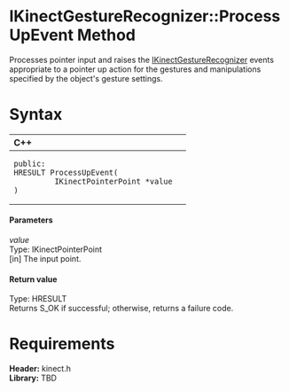 IKinectGestureRecognizer::ProcessUpEvent Method  
===============================================  

Processes pointer input and raises the [IKinectGestureRecognizer](../../IKinectGestureRecognizer.md) events appropriate to a pointer up action for the gestures and manipulations specified by the object's gesture settings. <span id="syntaxSection"></span>

Syntax  
======  

<table>
<colgroup>
<col width="100%" />
</colgroup>
<thead>
<tr class="header">
<th align="left">C++</th>
</tr>
</thead>
<tbody>
<tr class="odd">
<td align="left"><pre><code>public:  
HRESULT ProcessUpEvent(  
         IKinectPointerPoint *value  
)</code></pre></td>
</tr>
</tbody>
</table>

<span id="ID4EK"></span>
#### Parameters  

*value*    
Type: IKinectPointerPoint  
[in] The input point.  

<span id="ID4ET"></span>
#### Return value  

Type: HRESULT  
Returns S\_OK if successful; otherwise, returns a failure code.  

<span id="requirements"></span>

Requirements  
============  

**Header:** kinect.h  
**Library:** TBD  



<!--Please do not edit the data in the comment block below.-->
<!--
TOCTitle : ProcessUpEvent Method
RLTitle : IKinectGestureRecognizer::ProcessUpEvent Method
KeywordK : ProcessUpEvent method
KeywordK : IKinectGestureRecognizer::ProcessUpEvent method
KeywordF : IKinectGestureRecognizer::ProcessUpEvent
KeywordF : ProcessUpEvent
KeywordF : Microsoft.Kinect.kinect.IKinectGestureRecognizer.ProcessUpEvent(IKinectPointerPoint)
KeywordA : M:Microsoft.Kinect.kinect.IKinectGestureRecognizer.ProcessUpEvent(IKinectPointerPoint)
AssetID : M:Microsoft.Kinect.kinect.IKinectGestureRecognizer.ProcessUpEvent(IKinectPointerPoint)
Locale : en-us
CommunityContent : 1
APIType : Managed
APILocation : 
APIName : Microsoft.Kinect.kinect.IKinectGestureRecognizer::ProcessUpEvent
TargetOS : Windows
TopicType : kbSyntax
DevLang : C++
DocSet : K4Wv2
ProjType : K4Wv2Proj
Technology : Kinect for Windows
Product : Kinect for Windows SDK v2
productversion : 20
-->
